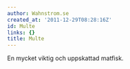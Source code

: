 ```yaml
---
author: Wahnstrom.se
created_at: '2011-12-29T08:28:16Z'
id: Multe
links: {}
title: Multe
---
```


En mycket viktig och uppskattad matfisk.